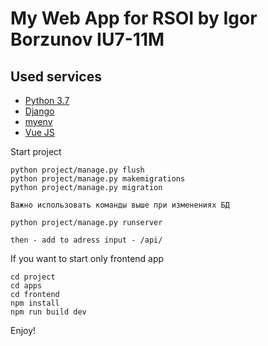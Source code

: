 # My Web App for RSOI by Igor Borzunov IU7-11M

## Used services
* [Python 3.7](https://www.python.org/download/releases/3.0/)
* [Django](http://www.django-rest-framework.org)
* [myenv](https://pypi.org/project/myenv/)
* [Vue JS](https://vuejs.org)


Start project  

```
python project/manage.py flush
python project/manage.py makemigrations
python project/manage.py migration

Важно использовать команды выше при изменениях БД

python project/manage.py runserver

then - add to adress input - /api/ 
```
If you want to start only frontend app
```
cd project
cd apps
cd frontend
npm install
npm run build dev
```
Enjoy!
